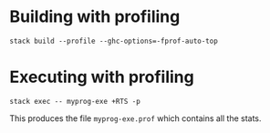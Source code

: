 Building with profiling
=======================

    stack build --profile --ghc-options=-fprof-auto-top

Executing with profiling
========================

    stack exec -- myprog-exe +RTS -p

This produces the file `myprog-exe.prof` which contains all the stats.

